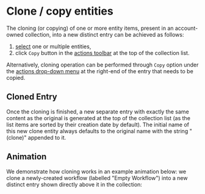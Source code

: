 # Clone / copy entities

The cloning (or copying) of one or more entity items, present in an account-owned collection, into a new distinct entry can be achieved as follows:

1. [select](select.md) one or multiple entities,
2. click `Copy` button <i class="zmdi zmdi-copy zmdi-hc-border"></i> in the [actions toolbar](../../entities-general/ui/explorer.md#actions-toolbar) at the top of the collection list.
 
Alternatively, cloning operation can be performed through `Copy` option under the [actions drop-down menu](../../entities-general/ui/explorer.md#actions-dropdown) <i class="zmdi zmdi-more-vert zmdi-hc-border"></i> at the right-end of the entry that needs to be copied.

## Cloned Entry

Once the cloning is finished, a new separate entry with exactly the same content as the original is generated at the top of the collection list (as the list items are sorted by their creation date by default). The initial name of this new clone entity always defaults to the original name with the string "(clone)" appended to it. 

## Animation

We demonstrate how cloning works in an example animation below: we clone a newly-created workflow (labelled "Empty Workflow") into a new distinct entry shown directly above it in the collection:

<img data-gifffer="/images/clone-workflow.gif" />
